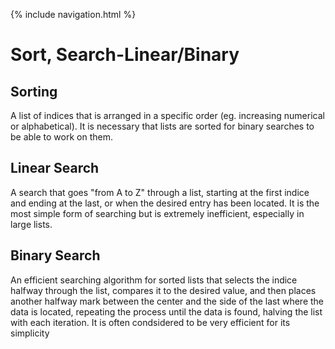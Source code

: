 {% include navigation.html %}

# Sort, Search-Linear/Binary
## Sorting
A list of indices that is arranged in a specific order (eg. increasing numerical or alphabetical).  It is necessary that lists are sorted for binary searches to be able to work on them.

## Linear Search
A search that goes "from A to Z" through a list, starting at the first indice and ending at the last, or when the desired entry has been located.  It is the most simple form of searching but is extremely inefficient, especially in large lists.

## Binary Search
An efficient searching algorithm for sorted lists that selects the indice halfway through the list, compares it to the desired value, and then places another halfway mark between the center and the side of the last where the data is located, repeating the process until the data is found, halving the list with each iteration.  It is often condsidered to be very efficient for its simplicity
